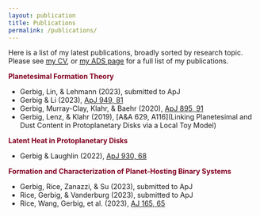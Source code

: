 ```yaml
---
layout: publication
title: Publications
permalink: /publications/
---
```


Here is a list of my latest publications, broadly sorted by research topic. Please see [my CV](../cv), or [my ADS page][kg-ads] for a full list of my publications.

[kg-ads]: https://ui.adsabs.harvard.edu/search/p_=0&q=author%3A%22Gerbig%2C%20Konstantin%22&sort=date%20desc%2C%20bibcode%20desc


    
<span style="color:#800020">**Planetesimal Formation Theory**</span>
* Gerbig, Lin, & Lehmann (2023), submitted to ApJ
* Gerbig & Li (2023), [ApJ 949, 81](https://iopscience.iop.org/article/10.3847/1538-4357/acca1a) 
* Gerbig, Murray-Clay, Klahr, & Baehr (2020), [ApJ 895, 91](https://ui.adsabs.harvard.edu/abs/2020ApJ...895...91G/abstract)
* Gerbig, Lenz, & Klahr (2019), [A&A 629, A116](Linking Planetesimal and Dust Content in Protoplanetary Disks via a Local Toy Model) 

<span style="color:#800020">**Latent Heat in Protoplanetary Disks**</span>
* Gerbig & Laughlin (2022), [ApJ 930, 68](https://iopscience.iop.org/article/10.3847/1538-4357/ac6500) 

<span style="color:#800020">**Formation and Characterization of Planet-Hosting Binary Systems**</span>
* Gerbig, Rice, Zanazzi, & Su (2023), submitted to ApJ 
* Rice, Gerbig, & Vanderburg (2023), submitted to ApJ 
* Rice, Wang, Gerbig, et al. (2023), [AJ 165, 65](https://iopscience.iop.org/article/10.3847/1538-3881/aca88e)





<!--


{% assign publications_posts = site.publications | sort: 'date' | reverse | paginate: 8 %}

{% for post in publications_posts %}
<div class="post-content">
{% if post.pdflink %}
      <h4 class="post-title">{{post.title}}<a href="{{ post.pdflink }}"><i class="fa fa-link"></i></a></h4>
    {% else %}
      <h4 class="post-title">{{post.title}}</h4>
    {% endif %}
    <p>{{ post.authors | strip_html }},  &nbsp;&nbsp; {{ post.journal | strip_html }}, &nbsp;&nbsp;  {{post.date | date: '%Y'}}</p>
</div>
{% endfor %}

{% include pagination.html collection=site.publications%}








{% assign publications_posts = site.publications | sort: 'date' | reverse | paginate: 8 %}

{% for post in publications_posts %}
<article class="post">
  {% if post.img %}
    <a class="post-thumbnail" style="background-image: url({{"/assets/img/" | prepend: site.baseurl | append : post.img}})" href="{{post.url | prepend: site.baseurl}}"></a>
  {% else %}
  {% endif %}
  <div class="post-content">
    <h2 class="post-title"><a href="{{post.url | prepend: site.baseurl}}">{{post.title}}</a></h2>
    {% if post.pdflink %}
      <p>{{ post.authors | strip_html }},  &nbsp;&nbsp; {{ post.journal | strip_html }}, &nbsp;&nbsp;  {{post.date | date: '%Y'}}, &nbsp;&nbsp; <a href="{{ post.pdflink }}"><i class="fa fa-link"></i></a></p>
    {% else %}
      <p>{{ post.authors | strip_html }},  &nbsp;&nbsp; {{ post.journal | strip_html }}, &nbsp;&nbsp;  {{post.date | date: '%Y'}}</p>
    {% endif %}

  </div>
</article>
{% endfor %}

{% include pagination.html collection=site.publications%}

-->


